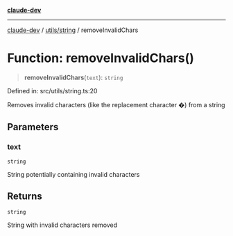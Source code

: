 [**claude-dev**](../../../README.md)

***

[claude-dev](../../../README.md) / [utils/string](../README.md) / removeInvalidChars

# Function: removeInvalidChars()

> **removeInvalidChars**(`text`): `string`

Defined in: src/utils/string.ts:20

Removes invalid characters (like the replacement character �) from a string

## Parameters

### text

`string`

String potentially containing invalid characters

## Returns

`string`

String with invalid characters removed
